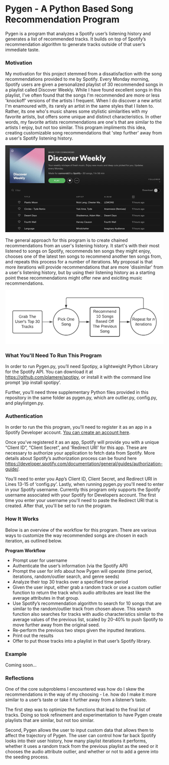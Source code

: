 # Pygen - A Python Based Song Recommendation Program

Pygen is a program that analyzes a Spotify user’s listening history and generates a list of recommended tracks. It builds on top of Spotify’s recommendation algorithm to generate tracks outside of that user’s immediate taste.

<h3>Motivation </h3>

My motivation for this project stemmed from a dissatisfaction with the song recommendations provided to me by Spotify. Every Monday morning, Spotify users are given a personalized playlist of 30 recommended songs in a playlist called Discover Weekly. While I have found excellent songs in this playlist, I've often found that the songs I'm recommended are more or less 'knockoff' versions of the artists I frequent. When I do discover a new artist I'm enamoured with, its rarely an artist in the same styles that I listen to. Rather, its one who's music shares some stylistic similarities with my favorite artists, but offers some unique and distinct characteristics. In other words, my favorite artists recommendations are one's that are similar to the artists I enjoy, but not too similar. This program impliments this idea, creating customizable song recommendations that 'step further' away from a user's Spotify listening history. 

<p align="center">
<img src="https://raw.githubusercontent.com/connorobrien/Pygen/main/DiscoverWeeklyExample.png"width="700">
</p>

The general approach for this program is to create chained recommendations from an user's listening history. It start's with their most listened to songs on Spotify, recommends ten songs they might enjoy, chooses one of the latest ten songs to recommend another ten songs from, and repeats this process for a number of iterations. My proposal is that more iterations will provide recommendations that are more 'dissimilar' from a user's listening history, but by using their listening history as a starting point these recommendations might offer new and exiciting music recommendations.

<p align="center">
<img src="https://raw.githubusercontent.com/connorobrien/Pygen/main/WorkflowDiagram.png"width="700">
</p>


<h3> What You'll Need To Run This Program </h3>

In order to run Pygen.py, you’ll need Spotipy, a lightweight Python Library for the Spotify API. You can download it at https://github.com/plamere/spotipy, or install it with the command line prompt ‘pip install spotipy’.

Further, you’ll need three supplementary Python files provided in this repository in the same folder as pygen.py, which are outlier.py, config.py, and playlistgen.py.

<h3> Authentication </h3>

In order to run the this program, you’ll need to register it as an app in a Spotify Developer account. [You can create an account here](https://developer.spotify.com/dashboard/).

Once you’ve registered it as an app, Spotify will provide you with a unique “Client ID”, “Client Secret”, and 'Redirect URI' for this app. These are necessary to authorize your application to fetch data from Spotify. More details about Spotify’s authorization process can be found here https://developer.spotify.com/documentation/general/guides/authorization-guide/.

You’ll need to enter you App’s Client ID, Client Secret, and Redirect URI in Lines 13-15 of ‘config.py’. Lastly, when running pygen.py you'll need to enter in your Spotify username. Currently this program only supports the Spotify username associated with your Spotify for Developers account. The first time you enter your username you'll need to paste the Redirect URI that is created. After that, you'll be set to run the program.

<h3> How It Works </h3>

Below is an overview of the workflow for this program. There are various ways to customize the way recommended songs are chosen in each iteration, as outlined below.

<strong>Program Workflow</strong>

- Prompt user for username
- Authenticate the user’s information (via the Spotify API)
- Prompt the user for info about how Pygen will operate (time period, iterations, random/outlier search, and genre seeds)
- Analyze their top 30 tracks over a specified time period	 
- Given the user input, either grab a random track or use a custom outlier function to return the track who’s audio attributes are least like the average attributes in that group.
- Use Spotify’s recommendation algorithm to search for 10 songs that are similar to the random/outlier track from chosen above. This search function also searches for tracks with audio characteristics similar to the average values of the previous list, scaled by 20-40% to push Spotify to move further away from the original seed.
- Re-perform the previous two steps given the inputted iterations. 
- Print out the results
- Offer to put those tracks into a playlist in that user’s Spotify library.
  
<h3> Example </h3>

Coming soon...

<h3> Reflections </h3>

One of the core subproblems I encountered was how do I skew the recommendations in the way of my choosing - I.e. how do I make it more similar to a user’s taste or take it further away from a listener’s taste.

The first step was to optimize the functions that lead to the final list of tracks. Doing so took refinement and experimentation to have Pygen create playlists that are similar, but not too similar.

Second, Pygen allows the user to input custom data that allows them to affect the trajectory of Pygen. The user can control how far back Spotify looks into their user history, how many playlist iterations it performs, whether it uses a random track from the previous playlist as the seed or it chooses the audio attribute outlier, and whether or not to add a genre into the seeding process.
